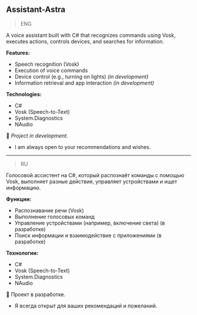 **Assistant-Astra**  
---
> ENG

A voice assistant built with C# that recognizes commands using Vosk, executes actions, controls devices, and searches for information.  

**Features:**  
- Speech recognition (Vosk)  
- Execution of voice commands  
- Device control (e.g., turning on lights) *(in development)*  
- Information retrieval and app interaction *(in development)*  

**Technologies:**  
- C#  
- Vosk (Speech-to-Text)  
- System.Diagnostics  
- NAudio  

📌 *Project in development.*  
- I am always open to your recommendations and wishes.
---

> RU

Голосовой ассистент на C#, который распознаёт команды с помощью Vosk, выполняет разные действия, управляет устройствами и ищет информацию.  

**Функции:**  
- Распознавание речи (Vosk)  
- Выполнение голосовых команд  
- Управление устройствами (например, включение света)  (в разработке)
- Поиск информации и взаимодействие с приложениями     (в разработке)

**Технологии:**  
- C#  
- Vosk (Speech-to-Text)
- System.Diagnostics
- NAudio  

📌 Проект в разработке.
- Я всегда открыт для ваших рекомендаций и пожеланий.

